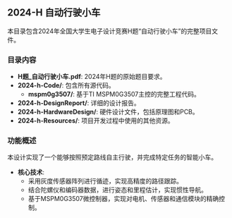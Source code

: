 ## 2024-H 自动行驶小车

本目录包含2024年全国大学生电子设计竞赛H题“自动行驶小车”的完整项目文件。

### 目录内容

*   **H题_自动行驶小车.pdf**: 2024年H题的原始题目要求。
*   **2024-h-Code/**: 包含所有源代码。
    *   **mspm0g3507/**: 基于TI MSPM0G3507主控的完整工程代码。
*   **2024-h-DesignReport/**: 详细的设计报告。
*   **2024-h-HardwareDesign/**: 硬件设计文件，包括原理图和PCB。
*   **2024-h-Resources/**: 项目开发过程中使用的其他资源。

### 功能概述

本设计实现了一个能够按照预定路线自主行驶，并完成特定任务的智能小车。

*   **核心技术**:
    *   采用灰度传感器阵列进行循迹，实现高精度的路径跟踪。
    *   结合陀螺仪和编码器数据，进行姿态和里程估计，实现惯性导航。
    *   基于MSPM0G3507微控制器，实现对电机、传感器和通信模块的精确控制。
